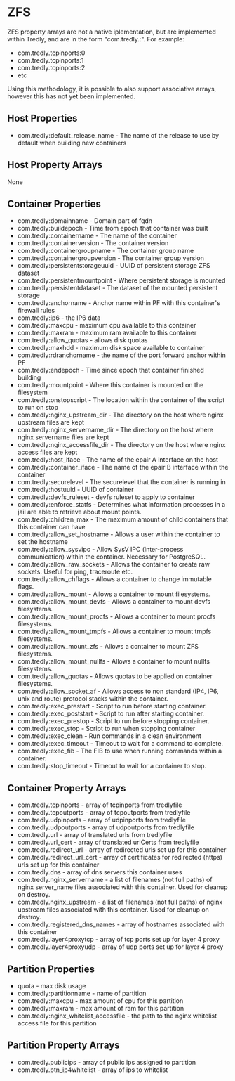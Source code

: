 # ZFS
ZFS property arrays are not a native iplementation, but are implemented within Tredly, and are in the form "com.tredly.<arrayname>:<item number>". For example:
* com.tredly.tcpinports:0
* com.tredly.tcpinports:1
* com.tredly.tcpinports:2
* etc

Using this methodology, it is possible to also support associative arrays, however this has not yet been implemented.

## Host Properties
* com.tredly:default_release_name - The name of the release to use by default when building new containers

## Host Property Arrays
None

## Container Properties
* com.tredly:domainname - Domain part of fqdn
* com.tredly:buildepoch - Time from epoch that container was built
* com.tredly:containername - The name of the container
* com.tredly:containerversion - The container version
* com.tredly:containergroupname - The container group name
* com.tredly:containergroupversion - The container group version
* com.tredly:persistentstorageuuid - UUID of persistent storage ZFS dataset
* com.tredly:persistentmountpoint - Where persistent storage is mounted
* com.tredly:persistentdataset - The dataset of the mounted persistent storage
* com.tredly:anchorname - Anchor name within PF with this container's firewall rules
* com.tredly:ip6 - the IP6 data 
* com.tredly:maxcpu - maximum cpu available to this container
* com.tredly:maxram - maximum ram available to this container
* com.tredly:allow_quotas - allows disk quotas
* com.tredly:maxhdd - maximum disk space available to container
* com.tredly:rdranchorname - the name of the port forward anchor within PF
* com.tredly:endepoch - Time since epoch that container finished building
* com.tredly:mountpoint - Where this container is mounted on the filesystem
* com.tredly:onstopscript - The location within the container of the script to run on stop
* com.tredly:nginx_upstream_dir - The directory on the host where nginx upstream files are kept
* com.tredly:nginx_servername_dir - The directory on the host where nginx servername files are kept
* com.tredly:nginx_accessfile_dir - The directory on the host where nginx access files are kept
* com.tredly:host_iface - The name of the epair A interface on the host
* com.tredly:container_iface - The name of the epair B interface within the container
* com.tredly:securelevel - The securelevel that the container is running in
* com.tredly:hostuuid - UUID of container
* com.tredly:devfs_ruleset - devfs ruleset to apply to container
* com.tredly:enforce_statfs - Determines what information processes in a jail are able to retrieve about mount points.
* com.tredly:children_max - The maximum amount of child containers that this container can have
* com.tredly:allow_set_hostname - Allows a user within the container to set the hostname
* com.tredly:allow_sysvipc - Allow SysV IPC (inter-process communication) within the container. Necessary for PostgreSQL.
* com.tredly:allow_raw_sockets - Allows the container to create raw sockets. Useful for ping, traceroute etc.
* com.tredly:allow_chflags - Allows a container to change immutable flags.
* com.tredly:allow_mount - Allows a container to mount filesystems.
* com.tredly:allow_mount_devfs - Allows a container to mount devfs filesystems.
* com.tredly:allow_mount_procfs - Allows a container to mount procfs filesystems.
* com.tredly:allow_mount_tmpfs - Allows a container to mount tmpfs filesystems.
* com.tredly:allow_mount_zfs - Allows a container to mount ZFS filesystems.
* com.tredly:allow_mount_nullfs - Allows a container to mount nullfs filesystems.
* com.tredly:allow_quotas - Allows quotas to be applied on container filesystems.
* com.tredly:allow_socket_af - Allows access to non standard (IP4, IP6, unix and route) protocol stacks within the container.
* com.tredly:exec_prestart - Script to run before starting container.
* com.tredly:exec_poststart - Script to run after starting container.
* com.tredly:exec_prestop - Script to run before stopping container.
* com.tredly:exec_stop -  Script to run when stopping container
* com.tredly:exec_clean - Run commands in a clean environment
* com.tredly:exec_timeout - Timeout to wait for a command to complete.
* com.tredly:exec_fib - The FIB to use when running commands within a container.
* com.tredly:stop_timeout - Timeout to wait for a container to stop.

## Container Property Arrays
* com.tredly.tcpinports - array of tcpinports from tredlyfile
* com.tredly.tcpoutports - array of tcpoutports from tredlyfile
* com.tredly.udpinports - array of udpinports from tredlyfile
* com.tredly.udpoutports - array of udpoutports from tredlyfile
* com.tredly.url - array of translated urls from tredlyfile
* com.tredly.url_cert - array of translated urlCerts from tredlyfile 
* com.tredly.redirect_url - array of redirected urls set up for this container
* com.tredly.redirect_url_cert - array of certificates for redirected (https) urls set up for this container
* com.tredly.dns - array of dns servers this container uses
* com.tredly.nginx_servername - a list of filenames (not full paths) of nginx server_name files associated with this container. Used for cleanup on destroy.
* com.tredly.nginx_upstream - a list of filenames (not full paths) of nginx upstream files associated with this container. Used for cleanup on destroy.
* com.tredly.registered_dns_names - array of hostnames associated with this container
* com.tredly.layer4proxytcp - array of tcp ports set up for layer 4 proxy
* com.tredly.layer4proxyudp - array of udp ports set up for layer 4 proxy

## Partition Properties
* quota - max disk usage
* com.tredly:partitionname - name of partition
* com.tredly:maxcpu - max amount of cpu for this partition
* com.tredly:maxram - max amount of ram for this partition
* com.tredly:nginx_whitelist_accessfile - the path to the nginx whitelist access file for this partition

## Partition Property Arrays
* com.tredly.publicips - array of public ips assigned to partition
* com.tredly.ptn_ip4whitelist - array of ips to whitelist
